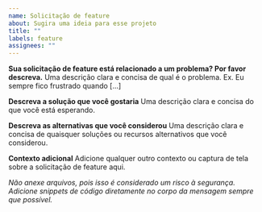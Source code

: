 ```yaml
---
name: Solicitação de feature
about: Sugira uma ideia para esse projeto
title: ""
labels: feature
assignees: ""
---
```


**Sua solicitação de feature está relacionado a um problema? Por favor descreva.**
Uma descrição clara e concisa de qual é o problema. Ex. Eu sempre fico frustrado quando [...]

**Descreva a solução que você gostaria**
Uma descrição clara e concisa do que você está esperando.

**Descreva as alternativas que você considerou**
Uma descrição clara e concisa de quaisquer soluções ou recursos alternativos que você considerou.

**Contexto adicional**
Adicione qualquer outro contexto ou captura de tela sobre a solicitação de feature aqui.

_Não anexe arquivos, pois isso é considerado um risco à segurança. Adicione snippets de código diretamente no corpo da mensagem sempre que possível._

